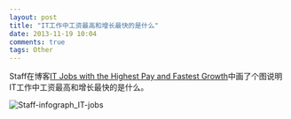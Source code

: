 ```yaml
---
layout: post
title: "IT工作中工资最高和增长最快的是什么"
date: 2013-11-19 10:04
comments: true
tags: Other
---
```


Staff在博客[IT Jobs with the Highest Pay and Fastest Growth](http://www.staff.com/blog/it-jobs-with-the-highest-pay-and-fastest-growth-infographic/)中画了个图说明IT工作中工资最高和增长最快的是什么。

![Staff-infograph_IT-jobs](http://www.staff.com/blog/wp-content/uploads/2013/05/Staff-infograph_IT-jobs.jpg)